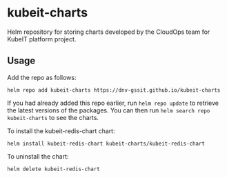 # kubeit-charts

Helm repository for storing charts developed by the CloudOps team for KubeIT platform project.

## Usage

Add the repo as follows:

    helm repo add kubeit-charts https://dnv-gssit.github.io/kubeit-charts

If you had already added this repo earlier, run `helm repo update` to retrieve
the latest versions of the packages.  You can then run `helm search repo
kubeit-charts` to see the charts.

To install the kubeit-redis-chart chart:

    helm install kubeit-redis-chart kubeit-charts/kubeit-redis-chart

To uninstall the chart:

    helm delete kubeit-redis-chart